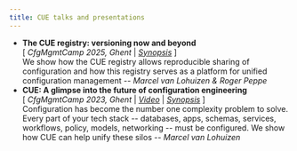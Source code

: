 ```yaml
---
title: CUE talks and presentations
---
```


- **The CUE registry: versioning now and beyond**\
  [
    *CfgMgmtCamp 2025, Ghent*
    | [*Synopsis*](https://cfp.cfgmgmtcamp.org/ghent2025/talk/BV3Y8M/)
  ]\
  We show how the CUE registry allows reproducible sharing of configuration and
  how this registry serves as a platform for unified configuration management
  -- *Marcel van Lohuizen & Roger Peppe*
- **CUE: A glimpse into the future of configuration engineering**\
  [
    *CfgMgmtCamp 2023, Ghent*
    | [*Video*](https://www.youtube.com/watch?v=xOZPOusz4uo)
    | [*Synopsis*](https://cfp.cfgmgmtcamp.org/2023/talk/TUEMHQ/)
  ]\
  Configuration has become the number one complexity problem to solve. Every
  part of your tech stack -- databases, apps, schemas, services, workflows,
  policy, models, networking -- must be configured. We show how CUE can help
  unify these silos -- *Marcel van Lohuizen*
